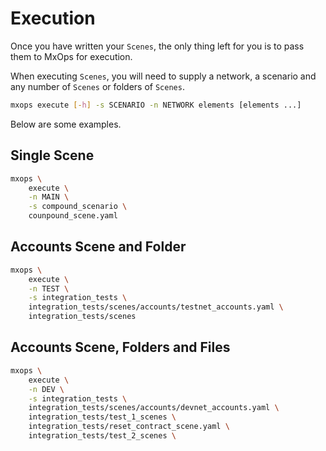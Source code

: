 # Execution

Once you have written your `Scenes`, the only thing left for you is to pass them to MxOps for execution.

When executing `Scenes`, you will need to supply a network, a scenario and any number of `Scenes` or folders of `Scenes`.

```bash
mxops execute [-h] -s SCENARIO -n NETWORK elements [elements ...]
```

Below are some examples.

## Single Scene

```bash
mxops \
    execute \
    -n MAIN \
    -s compound_scenario \
    counpound_scene.yaml
```

## Accounts Scene and Folder

```bash
mxops \
    execute \
    -n TEST \
    -s integration_tests \
    integration_tests/scenes/accounts/testnet_accounts.yaml \
    integration_tests/scenes
```

## Accounts Scene, Folders and Files

```bash
mxops \
    execute \
    -n DEV \
    -s integration_tests \
    integration_tests/scenes/accounts/devnet_accounts.yaml \
    integration_tests/test_1_scenes \
    integration_tests/reset_contract_scene.yaml \
    integration_tests/test_2_scenes \
```

